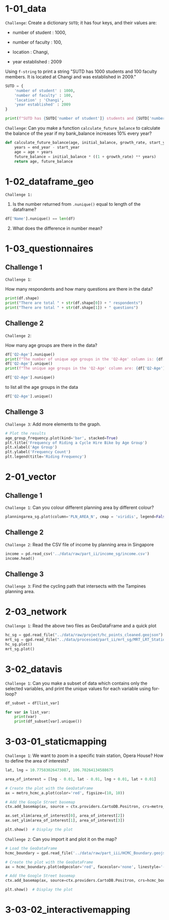 # 1-01_data

`Challenge`: Create a dictionary `SUTD`; it has four keys, and their values are:

- number of student : 1000,

- number of faculty : 100,

- location : Changi,

- year established : 2009

Using `f-string` to print a string "SUTD has 1000 students and 100 faculty members. It is located at Changi and was established in 2009."

```python
SUTD = {
    'number of student' : 1000,
    'number of faculty' : 100,
    'location' : 'Changi',
    'year established' : 2009
}

print(f"SUTD has {SUTD['number of student']} students and {SUTD['number of faculty']} faculty members. It is located at {SUTD['location']} and was established in {SUTD['year established']}.")
```

`Challenge`: Can you make a function `calculate_future_balance` to calculate the balance of the year if my bank_balance increases 10% every year?

```python
def calculate_future_balance(age, initial_balance, growth_rate, start_year, end_year):
    years = end_year - start_year
    age = age + years
    future_balance = initial_balance * ((1 + growth_rate) ** years)
    return age, future_balance
```

# 1-02_dataframe_geo

`Challenge 1:` 

1. Is the number returned from `.nunique()` equal to length of the dataframe?

```python
df['Name'].nunique() == len(df)
```

2. What does the difference in number mean?

# 1-03_questionnaires

## Challenge 1

`Challenge 1`: 

How many respondents and how many questions are there in the data?

```python
print(df.shape)
print("There are total " + str(df.shape[0]) + " respondents")
print("There are total " + str(df.shape[1]) + " questions")
```

## Challenge 2

`Challenge 2`: 

How many age groups are there in the data?

```python
df['Q2-Age'].nunique()
print(f"The number of unique age groups in the 'Q2-Age' column is: {df['Q2-Age'].nunique()}")
df['Q2-Age'].unique()
print(f"The unique age groups in the 'Q2-Age' column are: {df['Q2-Age'].unique()}")
```

```python
df['Q2-Age'].nunique()
```

to list all the age groups in the data

```python
df['Q2-Age'].unique()
```

## Challenge 3

`Challenge 3`: Add more elements to the graph.

```python
# Plot the results
age_group_frequency.plot(kind='bar', stacked=True)
plt.title('Frequency of Riding a Cycle Hire Bike by Age Group')
plt.xlabel('Age Group')
plt.ylabel('Frequency Count')
plt.legend(title='Riding Frequency')
```

# 2-01_vector

## Challenge 1

`Challenge 1`: Can you colour different planning area by different colour?

```python
planningarea_sg.plot(column='PLN_AREA_N', cmap = 'viridis', legend=False)
```

## Challenge 2

`Challenge 2`: Read the CSV file of income by planning area in Singapore

```python
income = pd.read_csv('../data/raw/part_ii/income_sg/income.csv')
income.head()
```

## Challenge 3

`Challenge 3`: Find the cycling path that intersects with the Tampines planning area.

# 2-03_network

`Challenge 1`: Read the above two files as GeoDataFrame and a quick plot

```python
hc_sg = gpd.read_file("../data/raw/project/hc_points_cleaned.geojson")
mrt_sg = gpd.read_file("../data/processed/part_ii/mrt_sg/MRT_LRT_Stations.shp")
hc_sg.plot()
mrt_sg.plot()
```

# 3-02_datavis

`Challenge 1`: Can you make a subset of data which contains only the selected variables, and print the unique values for each variable using for-loop?

```python
df_subset = df[list_var]

for var in list_var:
    print(var)
    print(df_subset[var].unique())
```

# 3-03-01_staticmapping

`Challenge 1`: We want to zoom in a specific train station, Opera House? How to define the area of interests?

```python
lat, lng = 10.77583026473087, 106.70264134588675

area_of_interest = [lng - 0.01, lat - 0.01, lng + 0.01, lat + 0.01]

# Create the plot with the GeoDataFrame
ax = metro_hcmc_a.plot(color='red', figsize=(10, 10))

# Add the Google Street basemap
ctx.add_basemap(ax, source = ctx.providers.CartoDB.Positron, crs=metro_hcmc_a.crs)

ax.set_xlim(area_of_interest[0], area_of_interest[2])
ax.set_ylim(area_of_interest[1], area_of_interest[3])

plt.show()  # Display the plot
```

`Challenge 2`: Can you import it and plot it on the map?

```python
# Load the GeoDataFrame
hcmc_boundary = gpd.read_file('../data/raw/part_iii/HCMC_Boundary.geojson')

# Create the plot with the GeoDataFrame
ax = hcmc_boundary.plot(edgecolor='red', facecolor='none', linestyle='--', figsize=(10, 10))

# Add the Google Street basemap
ctx.add_basemap(ax, source=ctx.providers.CartoDB.Positron, crs=hcmc_boundary.crs)

plt.show()  # Display the plot
```

# 3-03-02_interactivemapping

